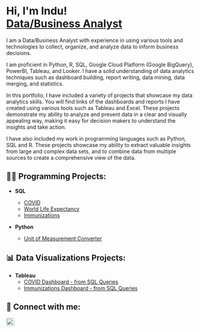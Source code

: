 <h1>Hi, I'm Indu! <br/><a href="https://github.com/indu-sen/indu-sen">Data/Business Analyst </a></h1> 

<p>I am a Data/Business Analyst with experience in using various tools and technologies to collect, organize, and analyze data to inform business decisions. 

I am proficient in Python, R, SQL, Google Cloud Platform (Google BigQuery), PowerBI, Tableau, and Looker. I have a solid understanding of data analytics techniques such as dashboard building, report writing, data mining, data merging, and statistics. 

In this portfolio, I have included a variety of projects that showcase my data analytics skills. You will find links of the dashboards and reports I have created using various tools such as Tableau and Excel. These projects demonstrate my ability to analyze and present data in a clear and visually appealing way, making it easy for decision makers to understand the insights and take action.

I have also included my work in programming languages such as Python, SQL and R. These projects showcase my ability to extract valuable insights from large and complex data sets, and to combine data from multiple sources to create a comprehensive view of the data.

</p>


<h2>👩‍💻 Programming Projects:</h2>
 
- <b>SQL</b>
  - [COVID](https://github.com/indu-sen/Portfolio-Projects/blob/main/SQL/COVID/Code)
  - [World Life Expectancy](https://github.com/indu-sen/Portfolio-Projects/blob/main/SQL/World%20Life%20Expectancy/World_Life_Expectancy.sql)
  - [Immunizations](https://github.com/indu-sen/Portfolio-Projects/blob/main/SQL/Immunizations/Flu_shots.sql)

 
- <b>Python</b>
  - [Unit of Measurement Converter](https://github.com/indu-sen/Portfolio-Projects/blob/main/Python/Unit_of_Measurement_Converter.ipynb)
  
 
<h2>📊 Data Visualizations Projects:</h2>
 
- <b>Tableau</b>
  - [COVID Dashboard - from SQL Queries ](https://public.tableau.com/app/profile/indu.sen1237/viz/COVIDDashboard_17030952249320/Dashboard1)
  - [Immunizations Dashboard - from SQL Queries](https://public.tableau.com/app/profile/indu.sen1237/viz/ImmunizationDashboard_17032121398330/Dashboard1?publish=yes)

<!-- will update after including projects

<h2>👩‍💻 Programming Projects:</h2>

- <b>Python</b>
  - [Package Delivery Application (Datastructures and Algorithms Demo)](https://github.com/joshmadakor1/Package-Delivery-Pathfinding-Algorithm)
 
- <b>SQL</b>
  - [Package Delivery Application (Datastructures and Algorithms Demo)](https://github.com/joshmadakor1/Package-Delivery-Pathfinding-Algorithm)
 
- <b>R</b>
  - [Package Delivery Application (Datastructures and Algorithms Demo)](https://github.com/joshmadakor1/Package-Delivery-Pathfinding-Algorithm)
 
<h2>📊 Data Visulizations Projects:</h2>

- <b>PowerBI</b>
  - [Package Delivery Application (Datastructures and Algorithms Demo)](https://github.com/joshmadakor1/Package-Delivery-Pathfinding-Algorithm)
 
- <b>Tableau</b>
  - [Package Delivery Application (Datastructures and Algorithms Demo)](https://github.com/joshmadakor1/Package-Delivery-Pathfinding-Algorithm)

  -->

<h2> 🤳 Connect with me:</h2>

[<img align="left" alt="Indu Sen | LinkedIn" width="22px" src="https://cdn.jsdelivr.net/npm/simple-icons@v3/icons/linkedin.svg" />][linkedin]

[linkedin]: https://linkedin.com/in/indusen
